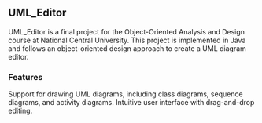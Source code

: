 ## UML_Editor

UML_Editor is a final project for the Object-Oriented Analysis and Design course at National Central University. This project is implemented in Java and follows an object-oriented design approach to create a UML diagram editor.

### Features
Support for drawing UML diagrams, including class diagrams, sequence diagrams, and activity diagrams.
Intuitive user interface with drag-and-drop editing.

